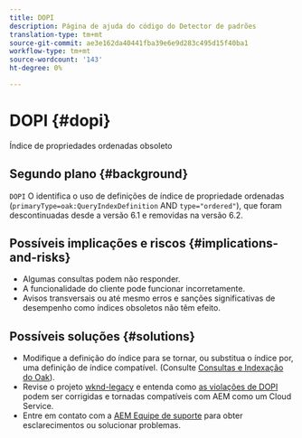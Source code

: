 ```yaml
---
title: DOPI
description: Página de ajuda do código do Detector de padrões
translation-type: tm+mt
source-git-commit: ae3e162da40441fba39e6e9d283c495d15f40ba1
workflow-type: tm+mt
source-wordcount: '143'
ht-degree: 0%

---
```



# DOPI {#dopi}

Índice de propriedades ordenadas obsoleto

## Segundo plano {#background}

`DOPI` O identifica o uso de definições de índice de propriedade ordenadas (`primaryType=oak:QueryIndexDefinition` AND  `type="ordered"`), que foram descontinuadas desde a versão 6.1 e removidas na versão 6.2.

## Possíveis implicações e riscos {#implications-and-risks}

* Algumas consultas podem não responder.
* A funcionalidade do cliente pode funcionar incorretamente.
* Avisos transversais ou até mesmo erros e sanções significativas de desempenho como índices obsoletos não têm efeito.

## Possíveis soluções {#solutions}

* Modifique a definição do índice para se tornar, ou substitua o índice por, uma definição de índice compatível. (Consulte [Consultas e Indexação do Oak](https://experienceleague.adobe.com/docs/experience-manager-65/deploying/deploying/queries-and-indexing.html)).
* Revise o projeto [wknd-legacy](https://github.com/adobe/aem-guides-wknd-legacy/tree/code/dopi) e entenda como [as violações de DOPI](https://github.com/adobe/aem-guides-wknd-legacy/compare/main...code/dopi) podem ser corrigidas e tornadas compatíveis com AEM como um Cloud Service.
* Entre em contato com a [AEM Equipe de suporte](https://helpx.adobe.com/enterprise/using/support-for-experience-cloud.html) para obter esclarecimentos ou solucionar problemas.

